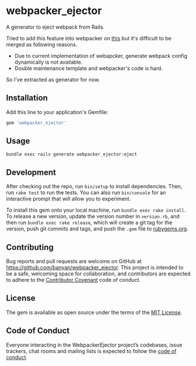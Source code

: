 # webpacker_ejector

A generator to eject webpack from Rails.

Tried to add this feature into webpacker on [this](https://github.com/rails/webpacker/pull/1916) but it's difficult to be merged as following reasons.

* Due to current implementation of webapcker, generate webpack config dynamically is not available.
* Double maintenance template and webpacker's code is hard.

So I've extracted as generator for now.

## Installation

Add this line to your application's Gemfile:

```ruby
gem 'webpacker_ejector'
```

## Usage

```
bundle exec rails generate webpacker_ejector:eject
```

## Development

After checking out the repo, run `bin/setup` to install dependencies. Then, run `rake test` to run the tests. You can also run `bin/console` for an interactive prompt that will allow you to experiment.

To install this gem onto your local machine, run `bundle exec rake install`. To release a new version, update the version number in `version.rb`, and then run `bundle exec rake release`, which will create a git tag for the version, push git commits and tags, and push the `.gem` file to [rubygems.org](https://rubygems.org).

## Contributing

Bug reports and pull requests are welcome on GitHub at https://github.com/banyan/webpacker_ejector. This project is intended to be a safe, welcoming space for collaboration, and contributors are expected to adhere to the [Contributor Covenant](http://contributor-covenant.org) code of conduct.

## License

The gem is available as open source under the terms of the [MIT License](https://opensource.org/licenses/MIT).

## Code of Conduct

Everyone interacting in the WebpackerEjector project’s codebases, issue trackers, chat rooms and mailing lists is expected to follow the [code of conduct](https://github.com/[USERNAME]/webpacker_ejector/blob/master/CODE_OF_CONDUCT.md).
